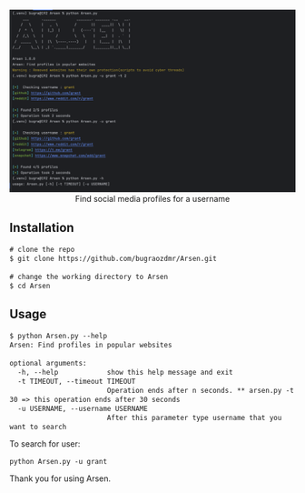 <p align=center>
  <br>
  <a href="https://github.com/bugraozdmr/Arsen/blob/main/Arsen/images/sample-2.png" target="_blank"><img src="https://raw.githubusercontent.com/bugraozdmr/Arsen/main/Arsen/images/sample-2.png"/></a>
  <br>
  <span>Find social media profiles for a username</span>
  <br>
</p>




## Installation

```console
# clone the repo
$ git clone https://github.com/bugraozdmr/Arsen.git

# change the working directory to Arsen
$ cd Arsen

```

## Usage

```console
$ python Arsen.py --help
Arsen: Find profiles in popular websites

optional arguments:
  -h, --help            show this help message and exit
  -t TIMEOUT, --timeout TIMEOUT
                        Operation ends after n seconds. ** arsen.py -t 30 => this operation ends after 30 seconds
  -u USERNAME, --username USERNAME
                        After this parameter type username that you want to search
```

To search for user:
```
python Arsen.py -u grant
```


Thank you for using Arsen.
